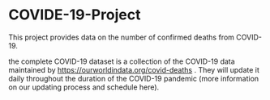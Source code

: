 # COVIDE-19-Project

This project provides data on the number of confirmed deaths from COVID-19.

the complete COVID-19 dataset is a collection of the COVID-19 data maintained by https://ourworldindata.org/covid-deaths .
They will update it daily throughout the duration of the COVID-19 pandemic (more information on our updating process and schedule here). 

